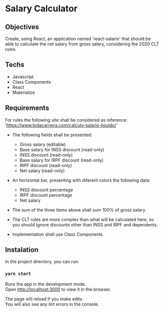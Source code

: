 # Salary Calculator

## Objectives
Create, using React, an application named 'react-salario' that should be able to calculate the net salary from gross salary, considering the 2020 CLT rules.

## Techs

* Javascript
* Class Components
* React
* Materialize

## Requirements
For rules the following site shall be considered as reference: 'https://www.todacarreira.com/calculo-salario-liquido/'

* The following fields shall be presented:

  - Gross salary (editable)
  - Base salary for INSS discount (read-only)
  - INSS discount (read-only)
  - Base salary for IRPF discount (read-only)
  - IRPF discount (read-only)
  - Net salary (read-only)
  
* An horizontal bar, presenting with diferent colors the following data:
  - INSS discount percentage
  - IRPF discount percentage
  - Net salary
  
* The sum of the three items above shall sum 100% of gross salary.

* The CLT rules are more complex than what will be calculated here, so you should ignore discounts other than INSS and IRPF and dependents.

* Implementation shall use Class Components.

## Instalation

In the project directory, you can run:

### `yarn start`

Runs the app in the development mode.<br />
Open [http://localhost:3000](http://localhost:3000) to view it in the browser.

The page will reload if you make edits.<br />
You will also see any lint errors in the console.
